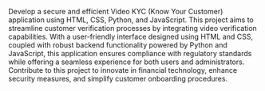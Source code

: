 Develop a secure and efficient Video KYC (Know Your Customer) application using HTML, CSS, Python, and JavaScript. This project aims to streamline customer verification processes by integrating video verification capabilities. With a user-friendly interface designed using HTML and CSS, coupled with robust backend functionality powered by Python and JavaScript, this application ensures compliance with regulatory standards while offering a seamless experience for both users and administrators. Contribute to this project to innovate in financial technology, enhance security measures, and simplify customer onboarding procedures.
